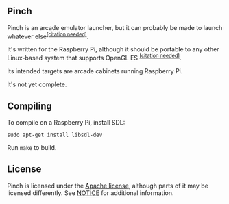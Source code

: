 Pinch
-----

Pinch is an arcade emulator launcher, but it can probably be made
to launch whatever
else<sup>[[citation needed]](http://xkcd.com/285/)</sup>.

It's written for the Raspberry Pi, although it should be portable
to any other Linux-based system that supports
OpenGL ES <sup>[[citation needed]](http://xkcd.com/285/)</sup>.

Its intended targets are arcade cabinets running Raspberry Pi.

It's not yet complete.

Compiling
---------

To compile on a Raspberry Pi, install SDL:

`sudo apt-get install libsdl-dev`

Run `make` to build.

License
-------

Pinch is licensed under the [Apache
license](http://www.apache.org/licenses/LICENSE-2.0), although parts
of it may be licensed differently. See [NOTICE](NOTICE) for
additional information.

